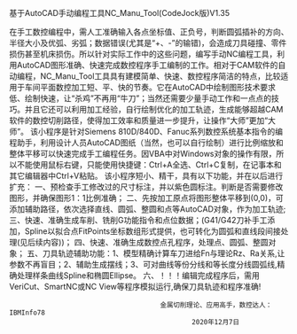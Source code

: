 基于AutoCAD手动编程工具NC_Manu_Tool(CodeJock版)V1.35

   在手工数控编程中，需人工准确输入各点坐标值、正负号，判断圆弧插补的方向、半径大小及优弧、劣弧；数据错误(尤其是“+、-”的输错)，会造成刀具碰撞、零件损伤甚至机床损伤。所以针对实际工作中的这些问题，编写手动NC编程工具，利用AutoCAD图形准确、快速完成数控程序手工编制的工作。相对于CAM软件的自动编程，NC_Manu_Tool工具具有建模简单、快速、数控程序简洁的特点，比较适用于车间平面数控加工短、平、快的节奏。它在AutoCAD中绘制图形技术要求低、绘制快速，让“杀鸡”不再用“牛刀”；当然还需要少量手动工作和一点点的技巧。并且它还可以利用加工经验，自行绘制优化的加工轨迹，生成能够超越CAM软件的数控切削路径，使得加工效率和质量进一步提升，让操作“大师”更加“大师”。
该小程序是针对Siemens 810D/840D、Fanuc系列数控系统基本指令的编程助手，利用设计人员AutoCAD图纸（当然，也可以自行绘制）进行比例缩放和整体平移可以快速完成手工编程任务。因VBA中对Windows对象的操作有限，所以不能使用鼠标右键，只能使用快捷键：Ctrl+A全选、Ctrl+C复制，在记事本和其它编辑器中Ctrl+V粘贴。
该小程序短小、精干，具有以下功能，并在以后进行扩充：
一、预检查手工修改过的尺寸标注，并以紫色圆标注。判断是否需要修改图形，并确保图形1：1比例准确；
二、先按加工原点将图形整体平移到(0,0)，可添加辅助路径，依次选择直线、圆弧、整圆和点等AutoCAD对象，作为加工轨迹;
三、快速、准确生成车削、铣削G功能指令和点位数据；(G41/G42刀补手工添加，Spline以拟合点FitPoints坐标数组形式提供，也可转化为圆弧和直线段间接处理(见后续内容))；
四、快速、准确生成数控点孔程序，处理点、圆弧、整圆对象；
五、刀具轨迹辅助功能：1、模型精确计算车刀进给Fn与理论Rz、Ra关系,让参数不再盲目；2、辅助生成摆线；3、可对曲线等份分线和等长度分线圆弧线,精确处理样条曲线Spline和椭圆Ellipse。
六、！！！编辑完成程序后，需用VeriCut、SmartNC或NC View等程序模拟运行,确保刀具轨迹和程序准确! 

                                          金属切削理论、应用高手，数控达人：IBMInfo78 
                                                  2020年12月7日
